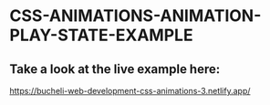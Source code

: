 # CSS-ANIMATIONS-ANIMATION-PLAY-STATE-EXAMPLE

## Take a look at the live example here:
https://bucheli-web-development-css-animations-3.netlify.app/
